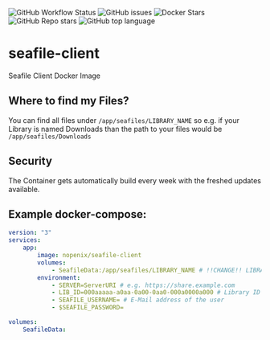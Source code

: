 ![GitHub Workflow Status](https://img.shields.io/github/actions/workflow/status/nopenix/seafile-client/Build%20and%20Push%20to%20Docker%20Hub.yml?label=Build%20and%20Push%20to%20Docker%20Hub)
![GitHub issues](https://img.shields.io/github/issues-raw/nopenix/seafile-client)
![Docker Stars](https://img.shields.io/docker/stars/nopenix/seafile-client)
![GitHub Repo stars](https://img.shields.io/github/stars/nopenix/seafile-client?label=GitHub%20Stars)
![GitHub top language](https://img.shields.io/github/languages/top/nopenix/seafile-client)
# seafile-client
Seafile Client Docker Image

## Where to find my Files?
You can find all files under ```/app/seafiles/LIBRARY_NAME``` so e.g. if your Library is named Downloads than the path to your files would be ```/app/seafiles/Downloads```

## Security
The Container gets automatically build every week with the freshed updates available. 

## Example docker-compose:
```yml
version: "3"
services:
    app:
        image: nopenix/seafile-client
        volumes:
            - SeafileData:/app/seafiles/LIBRARY_NAME # !!CHANGE!! LIBRARY_NAME to the name of your Library
        environment:
            - SERVER=ServerURI # e.g. https://share.example.com
            - LIB_ID=000aaaaa-a0aa-0a00-0aa0-000a0000a000 # Library ID
            - SEAFILE_USERNAME= # E-Mail address of the user
            - $SEAFILE_PASSWORD=

volumes:
    SeafileData:

```